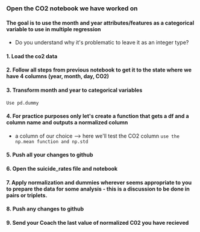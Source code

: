 ### Open the CO2 notebook we have worked on 

#### The goal is to use the month and year attributes/features as a categorical variable to use in multiple regression
- Do you understand why it's problematic to leave it as an integer type? 

#### 1. Load the co2 data 

#### 2. Follow all steps from previous notebook to get it to the state where we have 4 columns (year, month, day, CO2)


#### 3. Transform month and year to categorical variables 

`Use pd.dummy`

#### 4. For practice purposes only let's create a function that gets a df and a column name and outputs a normalized column
 - a column of our choice --> here we'll test the CO2 column 
`use the np.mean function and np.std `
 
#### 5. Push all your changes to github

#### 6. Open the suicide_rates file and notebook 

#### 7. Apply normalization and dummies wherever seems appropriate to you to prepare the data for some analysis - this is a discussion to be done in pairs or triplets.

#### 8. Push any changes to github

#### 9. Send your Coach the last value of normalized C02 you have recieved 